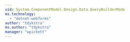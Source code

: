 ```yaml
---
uid: System.ComponentModel.Design.Data.QueryBuilderMode
ms.technology: 
  - "dotnet-webforms"
author: "tdykstra"
ms.author: "tdykstra"
manager: "wpickett"
---
```

